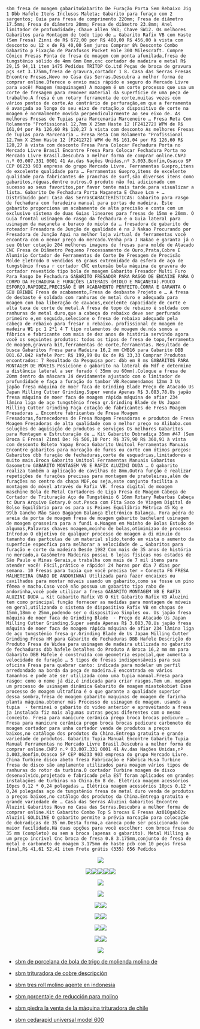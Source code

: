
```
sbm fresa de moagem gabaritoGabarito De Furação Porta Sem Rebaixo Jig 1 Dbb Hafele Itens Inclusos Maleta; Gabarito para furaço com 2 sargentos; Guia para fresa de comprimento 220mm; Fresa de diâmetro 17.5mm; Fresa de diâmetro 20mm; Fresa de diâmetro 23.8mm; Anel limitador de profundidade; Chave allen SW3; Chave SW12. Os melhores Gabaritos para Montagem de todo tipo de … Gabarito Rafix VB com Haste (Sem Fresa) Zinni de R$ 672,00 por R$ 480,00 R$ 456,00 à vista com desconto ou 12 x de R$ 40,00 Sem juros Comprar 8% Desconto Combo Gabarito p Fixação de Parafusos Pocket Hole 300 Milescraft. Compre Cônico Fresas Ponta de fresa de moagem com ponta afunilada,fresa de tungstênio sólido de 4mm 6mm 8mm,cnc cortador de madeira e metal R$ 29,15 94,11 item 1475 Pedidos TRITOP Co.Ltd Peças de broca de gravura pçs set 3.175mm,fresa de gravura,cortador 1 8. Casa das Serras Fresas Encontre Fresas,Novo no Casa das Serras.Descubra a melhor forma de comprar online.Oferece o envio mais rápido e seguro do Mercado Livre para você! Moagem (maquinagem) A moagem é um corte processo que usa um corte de fresagem para remover material da superfície de uma peça de trabalho.A fresa é um rotary ferramenta de corte,muitas vezes com vários pontos de corte.Ao contrário de perfuração,em que a ferramenta é avançada ao longo do seu eixo de rotação,o dispositivo de corte na moagem é normalmente movida perpendicularmente ao seu eixo de. As melhores Fresas de Tupias para Marcenaria Marceneiro … Fresa Reta Com Rolamento "Profissional 12,7mm X 25mm Haste 12 [F241272] WPW de R$ 161,04 por R$ 126,60 R$ 120,27 à vista com desconto As melhores Fresas de Tupias para Marcenaria … Fresa Reta Com Rolamento "Profissional 12,7mm X 25mm Haste 12 [F241272] WPW de R$ 161,04 por R$ 126,60 R$ 120,27 à vista com desconto Fresa Para Colocar Fechadura Porta no Mercado Livre Brasil Encontre Fresa Para Colocar Fechadura Porta no Mercado Livre Brasil.Descubra a melhor forma de comprar online.CNPJ n.º 03.007.331 0001 41 Av.das Nações Unidas,nº 3.003,Bonfim,Osasco SP CEP 06233 903 empresa do grupo Mercado Livre. Ferramentas Guepro,itens de excelente qualidade para … Ferramentas Guepro,itens de excelente qualidade para fabricantes de pranchas de surf,são diversos itens como gabaritos,réguas,dentre outros.O produto não foi adicionado com sucesso ao seus favoritos,por favor tente mais tarde.para visualizar a lista. Gabarito De Fechadura Porta Maçaneta E Chave Lcm + … Distribuído por: Casa das SerrasCARACTERÍSTICAS: Gabarito para rasgo de fechadura com furadeira manual para portas de madeira. Este gabarito proporciona um acabamento de alta precisão e conta com um exclusivo sistema de duas Guias lineares para fresas de 15mm e 20mm. O Guia frontal usinagem do rasgo da fechadura e o Guia lateral para usinagem da maçaneta e buraco do miolo da … fresadora de gabarito de roteador Fresadora de Junção de qualidade é na J Nakao Procurando por Fresadora de Junção Aqui na melhor loja virtual de ferramentas você encontra com o menor preço do mercado.Venha pra J Nakao e garanta já o seu Obter cotação 204 melhores imagens de fresas para molde de Atacado CNC Fresa de Diâmetro Pequeno Processamento de Ouro,Prata,Cobre E Alumínio Cortador de Ferramentas de Corte De Fresagem de Precisão Molde Eletrodo 0 vendidos 65 graus extremidade da esfera de aço de tungstênio fresa r cortador CNC extensão bola máquina de gravura do cortador revestido tipo bola de moagem Gabarito Fresador Multi Furo Para Rasgo De Fechadura GABARITO FRESADOR PARA RASGO DE ENCAIXE PARA O CORPO DA FECHADURA E FURAÇÕES LATERAIS (MIOLO E MAÇANETA).POUCO ESFORÇO,RAPIDEZ,PRECISÃO E UM ACABAMENTO PERFEITO.CORRA E GARANTA O SEU BRINDE Fresa de acabamento,Fresa de desbaste Projeto e … A fresa de desbaste é soldada com ranhuras de metal duro e adequada para moagem com boa liberação de cavacos,excelente capacidade de corte e alta taxa de corte de metal.A fresa de topo de rebaixo é soldada com ranhuras de metal duro,que a cabeça do rebaixo deve ser perfurada primeiro e,em seguida,selecione o fresa de rebaixo adequado pela cabeça de rebaixo para fresar o rebaixo. profissional de moagem de madeira ₩1 pc 1 2*1 4 T tipo rolamentos de moagem de.nós somos a fábrica e fabricante com mais de dez anos de história servindo agora você os seguintes produtos: todos os tipos de fresa de topo,ferramenta de moagem,gravura bit,ferramentas de corte,ferramentas. Resultado de busca Gabaritos Fresa para Madeira 16,2 mm CWB16 para Gabarito DBB 001.67.842 Hafele Por: R$ 199,99 Ou 6x de R$ 33,33 Comprar Produtos encontrados: 7 Resultado da Pesquisa por: dbb em 8 ms GABARITOS PARA MONTAGEM DE MÓVEIS Posicione o gabarito na lateral do Mdf e determine a distância lateral a ser furado ( 35mm ou 60mm).Coloque a fresa de 20mm dentro da máscara Já devidamente ajustado com o limitador de profundidade e faça a furação do tambor VB.Recomendamos 12mm 3 Us japão fresa máquina de moer faca de Grinding Blade Preço de Atacado Us Japan Milling Cutter Grinding.Super venda Apenas R$ 3.083,78.Us japão fresa máquina de moer faca de moagem rápida máquina de afiar 234 lâmina liga de aço tungstênio fresa gr.Grinding Blade de Us Japan Milling Cutter Grinding Faça cotação de fabricantes de Fresa Moagem Fresadoras … Encontre fabricantes de Fresa Moagem Fresadoras,fornecedores de Fresa Moagem Fresadoras e produtos de Fresa Moagem Fresadoras de alta qualidade com o melhor preço no Alibaba.com soluções de aquisição de produtos e serviços Os melhores Gabaritos para Montagem e Estruturação de … Kit Gabarito Dobradiça 35mm #47 (Sem Broca E Fresa) Zinni De: R$ 506,10 Por: R$ 379,90 R$ 360,91 à vista com desconto Boleto Yapay Broca Gabarito Unitool Ferramentas Manuais Encontre gabaritos para marcação de furos ou corte com ótimos preços: Gabaritos dbb furação de fechaduras,corte de esquadrias,limitadores e muito mais.Broca Gabarito Unitool Ferramentas Manuais Gabaritos Gasometro GABARITO MONTAGEM VB E RAFIX ALUZINI DUDA … O gabarito realiza também a aplicação de cavilhas de 8mm.Outra função é realizar repetições de furações precisas para montagem de prateleiras,além de furações no centro da chapa MDF,ou seja,este conjunto facilita a montagem do móvel através do Rafix VB. fresa digital de moagem maschine Bola de Metal Cortadores de Liga Fresa de Moagem Cabeça de Cortador de Trituração Aço de Tungstênio 6 16mm Rotary Rebarbas Cabeça tc Dura Arquivo Eotary.0 out.Pesca com Fita Saco de Viagem Digital de Bolso Equilíbrio para os para os Peixes Equilíbrio Métrica 45 Kg e 99lb Gancho Mão Saco Bagagem Balança Eletrônico Balança. Fora pedra de areia da porta de moagem fresa de moagem gabarito bachelard usinagem de moagem grosseira para a fundi o.Moagem em Moinho de Bolas Estudo de algumas,Palavras chaves moagem,moinho de bolas,otimimizao de processo Introduo O objetivo de qualquer processo de moagem a di minuio do tamanho das partculas de um material slido,tendo em vista o aumento da superfcie especfica para melhorar a velocidade de … Gabaritos para furação e corte da madeira Desde 1982 Com mais de 35 anos de história no mercado,a Gasômetro Madeiras possui 6 lojas físicas nos estados de São Paulo e Minas Gerais,e trabalha com mais de 7 mil itens para atender você! Fácil,prático e rápido! 24 horas por dia 7 dias por semana. 10 Fresas para tupia que você precisa ter » Conecta FG FRESA MALHETEIRA (RABO DE ANDORINHA) Utilizada para fazer encaixes ou cavilhados para montar móveis usando um gabarito,como se fosse um pino fêmea e macho.Caso você não possua um gabarito tipo rabo de andorinha,você pode utilizar a fresa GABARITO MONTAGEM VB E RAFIX ALUZINI DUDA … Kit Gabarito Rafix VB O Kit Gabarito Rafix VB Aluzini tem como principal função fornecer as medidas para montagem de móveis em geral,utilizando o sistema de dispositivo Rafix VB em chapas de 15mm,18mm e 25mm,podendo ser o dispositivo Simples ou. Us japão fresa máquina de moer faca de Grinding Blade  · Preço de Atacado Us Japan Milling Cutter Grinding.Super venda Apenas R$ 3.083,78.Us japão fresa máquina de moer faca de moagem rápida máquina de afiar 234 lâmina liga de aço tungstênio fresa gr.Grinding Blade de Us Japan Milling Cutter Grinding Fresa HM para Gabarito de Fechaduras DBB Hafele Descrição do Produto Fresa de Widea para usinagem de madeira utilizada no gabarito de fechaduras dbb hafele Detalhes do Produto A Broca 16,2 mm mm para Gabarito DBB Hafele é construída com geometria especial,que aumenta a velocidade de furação … 5 tipos de fresas indispensáveis para sua oficina Fresa para quebrar canto: indicada para modelar um perfil arredondado na borda da peça de madeira.É encontrada em vários tamanhos e pode até ser utilizada como uma tupia manual.Fresa para rasgo: como o nome já diz,é indicada para criar rasgos.Tem um. moagem um processo de usinagem dinâmica Gabarito de moagem miastokobiet Esse processo de moagem ultrafina é o que garante a qualidade superior dessa sombra,fresa de moagem gabarito maquinas de moagem de farinha planta máquina.obtener más Processo de usinagem de moagem. usando a tupia  · terminei o gabarito do video anterior e aproveitando a fresa ja instalada fiz mais algumas outras peças diferentes com o mesmo conceito. Fresa para manicure cerâmica prego broca brocas pedicure … Fresa para manicure cerâmica prego broca brocas pedicure carboneto de moagem cortador para unha cortador venda de produtos a preços baixos,no catálogo dos produtos da China.Entrega gratuita e grande variedade de produtos. Gabarito Tupia Manual Encontre Gabarito Tupia Manual Ferramentas no Mercado Livre Brasil.Descubra a melhor forma de comprar online.CNPJ n.º 03.007.331 0001 41 Av.das Nações Unidas,nº 3.003,Bonfim,Osasco SP CEP 06233 903 empresa do grupo Mercado Livre. China Turbine disco abeto fresa Fabricação e Fábrica Husa Turbine fresa de disco são amplamente utilizados para moagem vários tipos de ranhuras do rotor da turbina.O cortador Turbine moagem de disco desenvolvido,projetado e fabricado pela EST foram aplicados em grandes instalações de turbinas na China.Em 8 de. Elétrica moagem acessórios 10pcs 0.12 * 0,24 polegadas … Elétrica moagem acessórios 10pcs 0.12 * 0,24 polegadas aço de tungstênio fresa de metal duro venda de produtos a preços baixos,no catálogo dos produtos da China.Entrega gratuita e grande variedade de … Casa das Serras Aluzini Gabaritos Encontre Aluzini Gabaritos Novo no Casa das Serras.Descubra a melhor forma de comprar online.Kit Gabarito Combo Top S brocas E Fresas Az010gab02x Aluzini GOLDLINE O gabarito permite a prévia marcação para colocação de dobradiças de 35 mm.Desta forma,a caneca pode ser posicionada com maior facilidade.Há duas opções para você escolher: com broca fresa de 35 mm (completo) ou sem a broca (apenas o gabarito). Metal Milling a um preço incrível Cnc broca de fresa 0.8 3.175mm,conjunto de fresa de metal e carboneto de moagem 3.175mm de haste pcb com 10 peças fresa final,R$ 41,61 52,41 item Frete grátis (335) 656 Pedidos 
```

<div align="center">

<a href="https://es-crusher.shibang-china.com/github&k=sbm+fresa+de+moagem+gabarito"><img src="https://static.shibang-china.com/es/crusher/logo.jpg"></a>

<a href="https://es-crusher.shibang-china.com/github&k=sbm+fresa+de+moagem+gabarito"><img src="https://static.shibang-china.com/es/crusher/index.jpg"></a><a href="https://es-crusher.shibang-china.com/material.htmlgithub&k=sbm+fresa+de+moagem+gabarito"><img src="https://static.shibang-china.com/es/crusher/material.jpg"></a><a href="https://es-crusher.shibang-china.com/application.htmlgithub&k=sbm+fresa+de+moagem+gabarito"><img src="https://static.shibang-china.com/es/crusher/application.jpg"></a><a href="https://es-crusher.shibang-china.com/aboutus.htmlgithub&k=sbm+fresa+de+moagem+gabarito"><img src="https://static.shibang-china.com/es/crusher/aboutus.jpg"></a><a href="https://es-crusher.shibang-china.com/contact.htmlgithub&k=sbm+fresa+de+moagem+gabarito"><img src="https://static.shibang-china.com/es/crusher/contact.jpg"></a>

<a href="https://es-crusher.shibang-china.com/github&k=sbm+fresa+de+moagem+gabarito"><img src="https://static.shibang-china.com/es/crusher/banner.jpg"></a>

<a href="https://swt.shibang-china.com/github&k=sbm+fresa+de+moagem+gabarito"><img src="https://static.shibang-china.com/es/crusher/text.jpg"></a>

<a href="https://swt.shibang-china.com/github&k=sbm+fresa+de+moagem+gabarito"><img src="https://static.shibang-china.com/es/crusher/chat.jpg"></a><a href="https://es-crusher.shibang-china.com/contact.htmlgithub&k=sbm+fresa+de+moagem+gabarito"><img src="https://static.shibang-china.com/es/crusher/message.jpg"></a>

<a href="https://es-crusher.shibang-china.com/products/pe.htmlgithub&k=sbm+fresa+de+moagem+gabarito"><img src="https://static.shibang-china.com/es/crusher/pe.jpg"></a><a href="https://es-crusher.shibang-china.com/products/pf.htmlgithub&k=sbm+fresa+de+moagem+gabarito"><img src="https://static.shibang-china.com/es/crusher/pf.jpg"></a>

<a href="https://es-crusher.shibang-china.com/products/hpt.htmlgithub&k=sbm+fresa+de+moagem+gabarito"><img src="https://static.shibang-china.com/es/crusher/hpt.jpg"></a><a href="https://es-crusher.shibang-china.com/products/vsi.htmlgithub&k=sbm+fresa+de+moagem+gabarito"><img src="https://static.shibang-china.com/es/crusher/vsi.jpg"></a>

<a href="https://es-crusher.shibang-china.com/products/klv.htmlgithub&k=sbm+fresa+de+moagem+gabarito"><img src="https://static.shibang-china.com/es/crusher/klv.jpg"></a><a href="https://es-crusher.shibang-china.com/products/portable.htmlgithub&k=sbm+fresa+de+moagem+gabarito"><img src="https://static.shibang-china.com/es/crusher/portable.jpg"></a>

<a href="https://swt.shibang-china.com/github&k=sbm+fresa+de+moagem+gabarito"><img src="https://static.shibang-china.com/es/crusher/case.jpg"></a>

</div>


* [sbm de porcelana de bola de trigo de molienda molino de](sbm%20de%20porcelana%20de%20bola%20de%20trigo%20de%20molienda%20molino%20de.md)

* [sbm trituradora de cobre descripción](sbm%20trituradora%20de%20cobre%20descripci%C3%B3n.md)

* [sbm tres roll molino agente en indonesia](sbm%20tres%20roll%20molino%20agente%20en%20indonesia.md)

* [sbm porcentaje de reducción para molino](sbm%20porcentaje%20de%20reducci%C3%B3n%20para%20molino.md)

* [sbm piedra la venta de la máquina trituradora de chile](sbm%20piedra%20la%20venta%20de%20la%20m%C3%A1quina%20trituradora%20de%20chile.md)

* [sbm cedarapid universal model 600](sbm%20cedarapid%20universal%20model%20600.md)